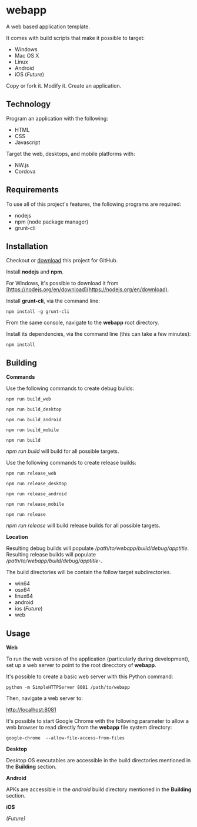 webapp
===
A web based application template.

It comes with build scripts that make it possible to target:

- Windows
- Mac OS X
- Linux
- Android
- iOS (*Future*)

Copy or fork it. Modify it. Create an application.

Technology
---
Program an application with the following:

- HTML
- CSS
- Javascript

Target the web, desktops, and mobile platforms with:

- NW.js
- Cordova

Requirements
---
To use all of this project's features, the following programs are required:

- nodejs
- npm (node package manager)
- grunt-cli

Installation
---
Checkout or [download](https://github.com/puzzud/webapp/archive/master.zip) this project for GitHub.

Install **nodejs** and **npm**.

For Windows, it's possible to download it from [https://nodejs.org/en/download](https://nodejs.org/en/download).

Install **grunt-cli**, via the command line:

```
npm install -g grunt-cli
```

From the same console, navigate to the **webapp** root directory.

Install its dependencies, via the command line (this can take a few minutes):

```
npm install
```

Building
---
**Commands**

Use the following commands to create debug builds:

```
npm run build_web
```

```
npm run build_desktop
```

```
npm run build_android
```

```
npm run build_mobile
```

```
npm run build
```

*npm run build* will build for all possible targets.

Use the following commands to create release builds:

```
npm run release_web
```

```
npm run release_desktop
```

```
npm run release_android
```

```
npm run release_mobile
```

```
npm run release
```

*npm run release* will build release builds for all possible targets.

**Location**

Resulting debug builds will populate */path/to/webapp/build/debug/apptitle*.
Resulting release builds will populate */path/to/webapp/build/debug/apptitle-<version>*.

The build directories will be contain the follow target subdirectories.
- win64
- osx64
- linux64
- android
- ios (*Future*)
- web

Usage
---
**Web**

To run the web version of the application (particularly during development), set up a web server to point to the root direcctory of **webapp**.

It's possible to create a basic web server with this Python command:

```
python -m SimpleHTTPServer 8081 /path/to/webapp
```

Then, navigate a web server to:

[http://localhost:8081](http://localhost:8081)

It's possible to start Google Chrome with the following parameter to allow a web browser to read directly from the **webapp** file system directory:

```
google-chrome  --allow-file-access-from-files
```

**Desktop**

Desktop OS executables are accessible in the build directories mentioned in the **Building** section.

**Android**

APKs are accessible in the *android* build directory mentioned in the **Building** section.

**iOS**

*(Future)*
